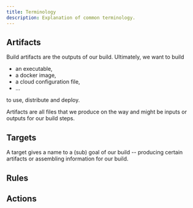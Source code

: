 ```yaml
---
title: Terminology
description: Explanation of common terminology.
---
```


## Artifacts

Build artifacts are the outputs of our build. Ultimately, we want to build 

- an executable,
- a docker image,
- a cloud configuration file,
- ...

to use, distribute and deploy.

Artifacts are all files that we produce on the way and might be inputs or
outputs for our build steps.

## Targets

A target gives a name to a (sub) goal of our build -- producing certain
artifacts or assembling information for our build.

## Rules

## Actions
